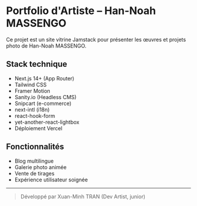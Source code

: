 # Portfolio d'Artiste – Han-Noah MASSENGO

Ce projet est un site vitrine Jamstack pour présenter les œuvres et projets photo de Han-Noah MASSENGO.

## Stack technique
- Next.js 14+ (App Router)
- Tailwind CSS
- Framer Motion
- Sanity.io (Headless CMS)
- Snipcart (e-commerce)
- next-intl (i18n)
- react-hook-form
- yet-another-react-lightbox
- Déploiement Vercel

## Fonctionnalités
- Blog multilingue
- Galerie photo animée
- Vente de tirages
- Expérience utilisateur soignée

---

> Développé par Xuan-Minh TRAN (Dev Artist, junior)
